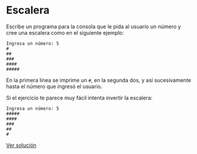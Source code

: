 # Escalera

Escribe un programa para la consola que le pida al usuario un número y cree una escalera como en el siguiente ejemplo:

```
Ingresa un número: 5
#
##
###
####
#####
```

En la primera línea se imprime un `#`, en la segunda dos, y así sucesivamente hasta el número que ingresó el usuario.

Si el ejercicio te parece muy fácil intenta invertir la escalera:

```
Ingresa un número: 5
#####
####
###
##
#
```

[Ver solución](solutions/escalera.rb)
